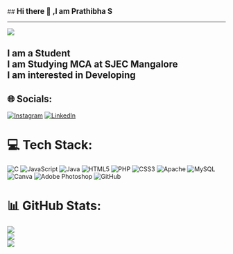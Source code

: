   ##<b><big>  Hi there 👋 ,I am Prathibha S</big></b><br>

---

[![](https://visitcount.itsvg.in/api?id=Prathibha887&icon=0&color=0)](https://visitcount.itsvg.in)

I am a Student <br>I am Studying MCA at SJEC Mangalore<br>I am interested in Developing
---

## 🌐 Socials:
[![Instagram](https://img.shields.io/badge/Instagram-%23E4405F.svg?logo=Instagram&logoColor=white)](https://instagram.com/prathibha3188) [![LinkedIn](https://img.shields.io/badge/LinkedIn-%230077B5.svg?logo=linkedin&logoColor=white)](https://www.linkedin.com/in/prathibha-s-657245297/) 

# 💻 Tech Stack:
![C](https://img.shields.io/badge/c-%2300599C.svg?style=for-the-badge&logo=c&logoColor=white) ![JavaScript](https://img.shields.io/badge/javascript-%23323330.svg?style=for-the-badge&logo=javascript&logoColor=%23F7DF1E) ![Java](https://img.shields.io/badge/java-%23ED8B00.svg?style=for-the-badge&logo=openjdk&logoColor=white) ![HTML5](https://img.shields.io/badge/html5-%23E34F26.svg?style=for-the-badge&logo=html5&logoColor=white) ![PHP](https://img.shields.io/badge/php-%23777BB4.svg?style=for-the-badge&logo=php&logoColor=white) ![CSS3](https://img.shields.io/badge/css3-%231572B6.svg?style=for-the-badge&logo=css3&logoColor=white) ![Apache](https://img.shields.io/badge/apache-%23D42029.svg?style=for-the-badge&logo=apache&logoColor=white) ![MySQL](https://img.shields.io/badge/mysql-4479A1.svg?style=for-the-badge&logo=mysql&logoColor=white) ![Canva](https://img.shields.io/badge/Canva-%2300C4CC.svg?style=for-the-badge&logo=Canva&logoColor=white) ![Adobe Photoshop](https://img.shields.io/badge/adobe%20photoshop-%2331A8FF.svg?style=for-the-badge&logo=adobe%20photoshop&logoColor=white) ![GitHub](https://img.shields.io/badge/github-%23121011.svg?style=for-the-badge&logo=github&logoColor=white)
# 📊 GitHub Stats:
![](https://github-readme-stats.vercel.app/api?username=Prathibha887&theme=vue-dark&hide_border=false&include_all_commits=true&count_private=false)<br/>
![](https://github-readme-streak-stats.herokuapp.com/?user=Prathibha887&theme=vue-dark&hide_border=false)<br/>
![](https://github-readme-stats.vercel.app/api/top-langs/?username=Prathibha887&theme=vue-dark&hide_border=false&include_all_commits=true&count_private=false&layout=compact)


<!-- Proudly created with GPRM ( https://gprm.itsvg.in ) -->
